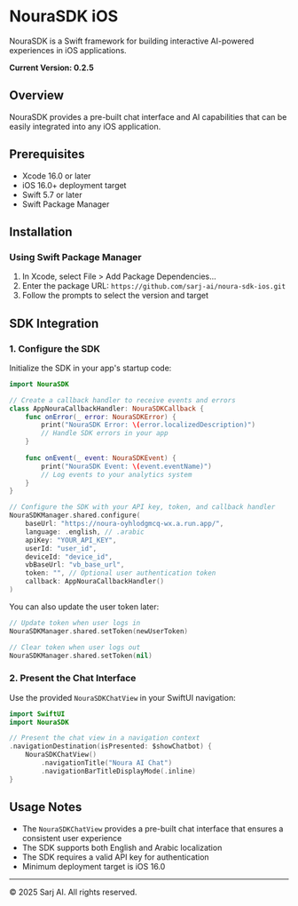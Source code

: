 # NouraSDK iOS

NouraSDK is a Swift framework for building interactive AI-powered experiences in iOS applications.

**Current Version: 0.2.5**

## Overview

NouraSDK provides a pre-built chat interface and AI capabilities that can be easily integrated into any iOS application.

## Prerequisites

- Xcode 16.0 or later
- iOS 16.0+ deployment target
- Swift 5.7 or later
- Swift Package Manager

## Installation

### Using Swift Package Manager

1. In Xcode, select File > Add Package Dependencies...
2. Enter the package URL: `https://github.com/sarj-ai/noura-sdk-ios.git`
3. Follow the prompts to select the version and target

## SDK Integration

### 1. Configure the SDK

Initialize the SDK in your app's startup code:

```swift
import NouraSDK

// Create a callback handler to receive events and errors
class AppNouraCallbackHandler: NouraSDKCallback {
    func onError(_ error: NouraSDKError) {
        print("NouraSDK Error: \(error.localizedDescription)")
        // Handle SDK errors in your app
    }
    
    func onEvent(_ event: NouraSDKEvent) {
        print("NouraSDK Event: \(event.eventName)")
        // Log events to your analytics system
    }
}

// Configure the SDK with your API key, token, and callback handler
NouraSDKManager.shared.configure(
    baseUrl: "https://noura-oyhlodgmcq-wx.a.run.app/",
    language: .english, // .arabic
    apiKey: "YOUR_API_KEY",
    userId: "user_id",
    deviceId: "device_id",
    vbBaseUrl: "vb_base_url",
    token: "", // Optional user authentication token
    callback: AppNouraCallbackHandler()
)
```

You can also update the user token later:

```swift
// Update token when user logs in
NouraSDKManager.shared.setToken(newUserToken)

// Clear token when user logs out
NouraSDKManager.shared.setToken(nil)
```

### 2. Present the Chat Interface

Use the provided `NouraSDKChatView` in your SwiftUI navigation:

```swift
import SwiftUI
import NouraSDK

// Present the chat view in a navigation context
.navigationDestination(isPresented: $showChatbot) {
    NouraSDKChatView()
        .navigationTitle("Noura AI Chat")
        .navigationBarTitleDisplayMode(.inline)
}
```

## Usage Notes

- The `NouraSDKChatView` provides a pre-built chat interface that ensures a consistent user experience
- The SDK supports both English and Arabic localization
- The SDK requires a valid API key for authentication
- Minimum deployment target is iOS 16.0

---

© 2025 Sarj AI. All rights reserved.
